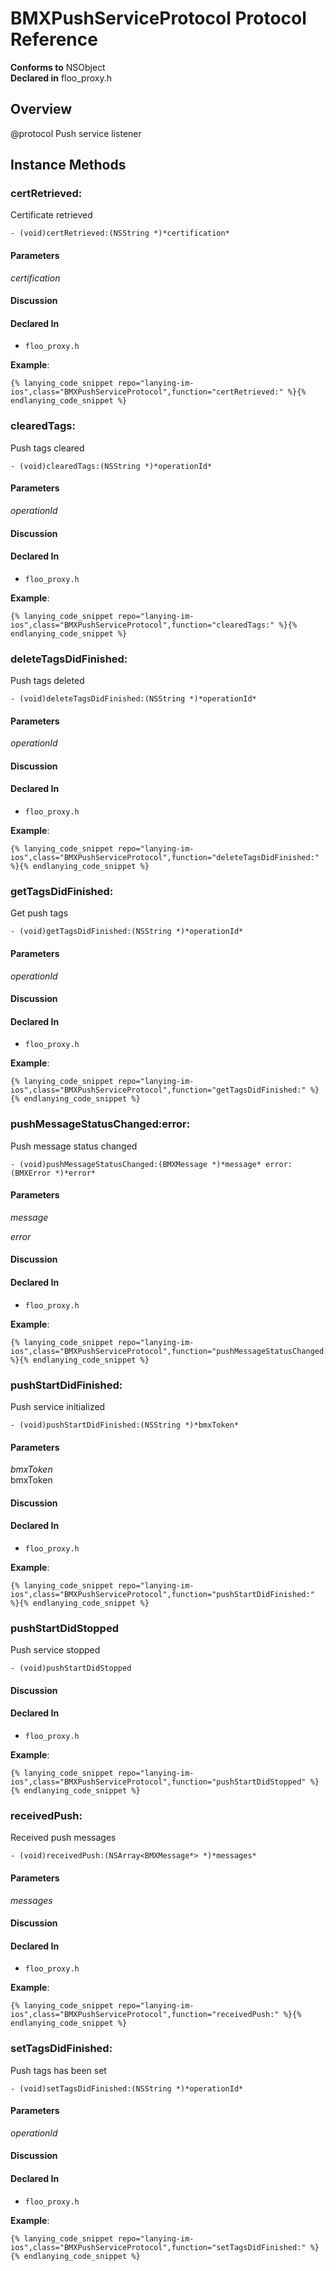 # BMXPushServiceProtocol Protocol Reference

  **Conforms to** NSObject  
  **Declared in** floo_proxy.h  

## Overview

@protocol Push service listener

## Instance Methods

<a name="//api/name/certRetrieved:" title="certRetrieved:"></a>
### certRetrieved:

Certificate retrieved

`- (void)certRetrieved:(NSString *)*certification*`

#### Parameters

*certification*  

#### Discussion

#### Declared In
* `floo_proxy.h`

<a name="//api/name/clearedTags:" title="clearedTags:"></a>
**Example**:
```
{% lanying_code_snippet repo="lanying-im-ios",class="BMXPushServiceProtocol",function="certRetrieved:" %}{% endlanying_code_snippet %}
```
### clearedTags:

Push tags cleared

`- (void)clearedTags:(NSString *)*operationId*`

#### Parameters

*operationId*  

#### Discussion

#### Declared In
* `floo_proxy.h`

<a name="//api/name/deleteTagsDidFinished:" title="deleteTagsDidFinished:"></a>
**Example**:
```
{% lanying_code_snippet repo="lanying-im-ios",class="BMXPushServiceProtocol",function="clearedTags:" %}{% endlanying_code_snippet %}
```
### deleteTagsDidFinished:

Push tags deleted

`- (void)deleteTagsDidFinished:(NSString *)*operationId*`

#### Parameters

*operationId*  

#### Discussion

#### Declared In
* `floo_proxy.h`

<a name="//api/name/getTagsDidFinished:" title="getTagsDidFinished:"></a>
**Example**:
```
{% lanying_code_snippet repo="lanying-im-ios",class="BMXPushServiceProtocol",function="deleteTagsDidFinished:" %}{% endlanying_code_snippet %}
```
### getTagsDidFinished:

Get push tags

`- (void)getTagsDidFinished:(NSString *)*operationId*`

#### Parameters

*operationId*  

#### Discussion

#### Declared In
* `floo_proxy.h`

<a name="//api/name/pushMessageStatusChanged:error:" title="pushMessageStatusChanged:error:"></a>
**Example**:
```
{% lanying_code_snippet repo="lanying-im-ios",class="BMXPushServiceProtocol",function="getTagsDidFinished:" %}{% endlanying_code_snippet %}
```
### pushMessageStatusChanged:error:

Push message status changed

`- (void)pushMessageStatusChanged:(BMXMessage *)*message* error:(BMXError *)*error*`

#### Parameters

*message*  

*error*  

#### Discussion

#### Declared In
* `floo_proxy.h`

<a name="//api/name/pushStartDidFinished:" title="pushStartDidFinished:"></a>
**Example**:
```
{% lanying_code_snippet repo="lanying-im-ios",class="BMXPushServiceProtocol",function="pushMessageStatusChanged:error:" %}{% endlanying_code_snippet %}
```
### pushStartDidFinished:

Push service initialized

`- (void)pushStartDidFinished:(NSString *)*bmxToken*`

#### Parameters

*bmxToken*  
   bmxToken  

#### Discussion

#### Declared In
* `floo_proxy.h`

<a name="//api/name/pushStartDidStopped" title="pushStartDidStopped"></a>
**Example**:
```
{% lanying_code_snippet repo="lanying-im-ios",class="BMXPushServiceProtocol",function="pushStartDidFinished:" %}{% endlanying_code_snippet %}
```
### pushStartDidStopped

Push service stopped

`- (void)pushStartDidStopped`

#### Discussion

#### Declared In
* `floo_proxy.h`

<a name="//api/name/receivedPush:" title="receivedPush:"></a>
**Example**:
```
{% lanying_code_snippet repo="lanying-im-ios",class="BMXPushServiceProtocol",function="pushStartDidStopped" %}{% endlanying_code_snippet %}
```
### receivedPush:

Received push messages

`- (void)receivedPush:(NSArray<BMXMessage*> *)*messages*`

#### Parameters

*messages*  

#### Discussion

#### Declared In
* `floo_proxy.h`

<a name="//api/name/setTagsDidFinished:" title="setTagsDidFinished:"></a>
**Example**:
```
{% lanying_code_snippet repo="lanying-im-ios",class="BMXPushServiceProtocol",function="receivedPush:" %}{% endlanying_code_snippet %}
```
### setTagsDidFinished:

Push tags has been set

`- (void)setTagsDidFinished:(NSString *)*operationId*`

#### Parameters

*operationId*  

#### Discussion

#### Declared In
* `floo_proxy.h`

**Example**:
```
{% lanying_code_snippet repo="lanying-im-ios",class="BMXPushServiceProtocol",function="setTagsDidFinished:" %}{% endlanying_code_snippet %}
```
